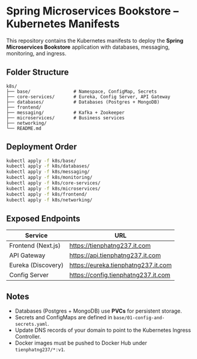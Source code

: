 # Spring Microservices Bookstore – Kubernetes Manifests

This repository contains the Kubernetes manifests to deploy the **Spring Microservices Bookstore** application with databases, messaging, monitoring, and ingress.

## Folder Structure

```
k8s/
├── base/                # Namespace, ConfigMap, Secrets
├── core-services/       # Eureka, Config Server, API Gateway
├── databases/           # Databases (Postgres + MongoDB)
├── frontend/
├── messaging/           # Kafka + Zookeeper
├── microservices/       # Business services
├── networking/
└── README.md
```

## Deployment Order

```sh
kubectl apply -f k8s/base/
kubectl apply -f k8s/databases/
kubectl apply -f k8s/messaging/
kubectl apply -f k8s/monitoring/
kubectl apply -f k8s/core-services/
kubectl apply -f k8s/microservices/
kubectl apply -f k8s/frontend/
kubectl apply -f k8s/networking/
```

## Exposed Endpoints

| Service                | URL                                     |
|-------------------------|-----------------------------------------|
| Frontend (Next.js)     | https://tienphatng237.it.com            |
| API Gateway            | https://api.tienphatng237.it.com        |
| Eureka (Discovery)     | https://eureka.tienphatng237.it.com     |
| Config Server          | https://config.tienphatng237.it.com     |

## Notes

- Databases (Postgres + MongoDB) use **PVCs** for persistent storage.
- Secrets and ConfigMaps are defined in `base/01-config-and-secrets.yaml`.
- Update DNS records of your domain to point to the Kubernetes Ingress Controller.
- Docker images must be pushed to Docker Hub under `tienphatng237/*:v1`.
